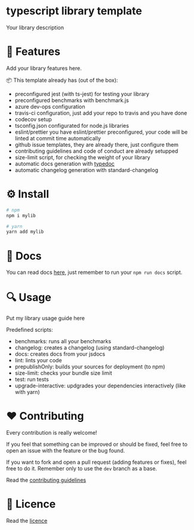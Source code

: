 typescript library template
===========================

Your library description

# 🎉 Features

Add your library features here.

📦 This template already has (out of the box):

* preconfigured jest (with ts-jest) for testing your library
* preconfigured benchmarks with benchmark.js
* azure dev-ops configuration
* travis-ci configuration, just add your repo to travis and you have done
* codecov setup
* tsconfig.json configurated for node.js libraries
* eslint/prettier you have eslint/prettier preconfigured, your code will be linted at commit time automatically
* github issue templates, they are already there, just configure them
* contributing guidelines and code of conduct are already setupped
* size-limit script, for checking the weight of your library
* automatic docs generation with [typedoc](https://github.com/TypeStrong/typedoc)
* automatic changelog generation with standard-changelog

# ⚙ Install

```bash
# npm
npm i mylib

# yarn
yarn add mylib
```

# 📖 Docs

You can read docs [here](./docs/README.md), just remember to run your `npm run docs` script.

# 🔍 Usage

Put my library usage guide here

Predefined scripts:

- benchmarks: runs all your benchmarks
- changelog: creates a changelog (using standard-changelog)
- docs: creates docs from your jsdocs
- lint: lints your code
- prepublishOnly: builds your sources for deployment (to npm)
- size-limit: checks your bundle size limit
- test: run tests 
- upgrade-interactive: updgrades your dependencies interactively (like with yarn)

# ️❤️ Contributing

Every contribution is really welcome!

If you feel that something can be improved or should be fixed, feel free to open an issue with the feature or the bug found.

If you want to fork and open a pull request (adding features or fixes), feel free to do it. Remember only to use the `dev` branch as a base.

Read the [contributing guidelines](./CONTRIBUTING.md)

# 📃 Licence

Read the [licence](./LICENCE)

